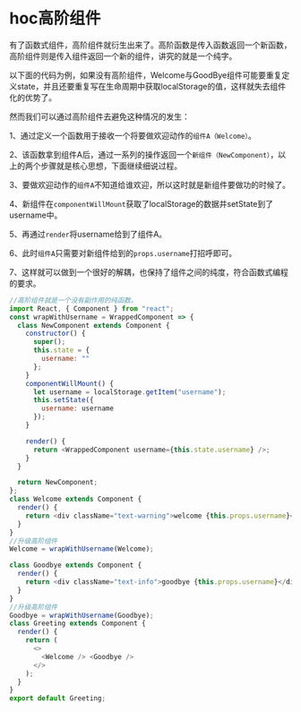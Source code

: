 # hoc高阶组件
有了函数式组件，高阶组件就衍生出来了。高阶函数是传入函数返回一个新函数，高阶组件则是传入组件返回一个新的组件，讲究的就是一个纯字。


以下面的代码为例，如果没有高阶组件，Welcome与GoodBye组件可能要重复定义state，并且还要重复写在生命周期中获取localStorage的值，这样就失去组件化的优势了。


然而我们可以通过高阶组件去避免这种情况的发生：

1、通过定义一个函数用于接收一个将要做欢迎动作的`组件A（Welcome）`。

2、该函数拿到组件A后，通过一系列的操作返回一个`新组件（NewComponent）`，以上的两个步骤就是核心思想，下面继续细说过程。

3、要做欢迎动作的`组件A`不知道给谁欢迎，所以这时就是新组件要做功的时候了。

4、新组件在`componentWillMount`获取了localStorage的数据并setState到了username中。

5、再通过`render`将username给到了组件A。

6、此时`组件A`只需要对新组件给到的`props.username`打招呼即可。

7、这样就可以做到一个很好的解耦，也保持了组件之间的纯度，符合函数式编程的要求。

```javascript
//高阶组件就是一个没有副作用的纯函数。
import React, { Component } from "react";
const wrapWithUsername = WrappedComponent => {
  class NewComponent extends Component {
    constructor() {
      super();
      this.state = {
        username: ""
      };
    }
    componentWillMount() {
      let username = localStorage.getItem("username");
      this.setState({
        username: username
      });
    }

    render() {
      return <WrappedComponent username={this.state.username} />;
    }
  }

  return NewComponent;
};
class Welcome extends Component {
  render() {
    return <div className="text-warning">welcome {this.props.username}</div>;
  }
}
//升级高阶组件
Welcome = wrapWithUsername(Welcome);

class Goodbye extends Component {
  render() {
    return <div className="text-info">goodbye {this.props.username}</div>;
  }
}
//升级高阶组件
Goodbye = wrapWithUsername(Goodbye);
class Greeting extends Component {
  render() {
    return (
      <>
        <Welcome /> <Goodbye />
      </>
    );
  }
}
export default Greeting;
```